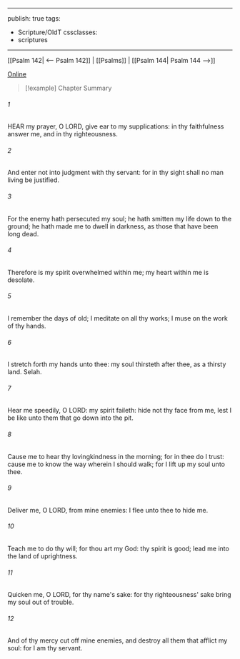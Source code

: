 

---
publish: true
tags:
  - Scripture/OldT
cssclasses:
  - scriptures
---
[[Psalm 142| <-- Psalm 142]] | [[Psalms]] | [[Psalm 144| Psalm 144 -->]]

[Online](https://churchofjesuschrist.org/study/scriptures/ot/ps/143?lang=eng)

>[!example] Chapter Summary
>
###### 1
HEAR my prayer, O LORD, give ear to my supplications: in thy faithfulness answer me, and in thy righteousness.
###### 2
And enter not into judgment with thy servant: for in thy sight shall no man living be justified.
###### 3
For the enemy hath persecuted my soul; he hath smitten my life down to the ground; he hath made me to dwell in darkness, as those that have been long dead.
###### 4
Therefore is my spirit overwhelmed within me; my heart within me is desolate.
###### 5
I remember the days of old; I meditate on all thy works; I muse on the work of thy hands.
###### 6
I stretch forth my hands unto thee: my soul thirsteth after thee, as a thirsty land.  Selah.
###### 7
Hear me speedily, O LORD: my spirit faileth: hide not thy face from me, lest I be like unto them that go down into the pit.
###### 8
Cause me to hear thy lovingkindness in the morning; for in thee do I trust: cause me to know the way wherein I should walk; for I lift up my soul unto thee.
###### 9
Deliver me, O LORD, from mine enemies: I flee unto thee to hide me.
###### 10
Teach me to do thy will; for thou art my God: thy spirit is good; lead me into the land of uprightness.
###### 11
Quicken me, O LORD, for thy name's sake: for thy righteousness' sake bring my soul out of trouble.
###### 12
And of thy mercy cut off mine enemies, and destroy all them that afflict my soul: for I am thy servant.



